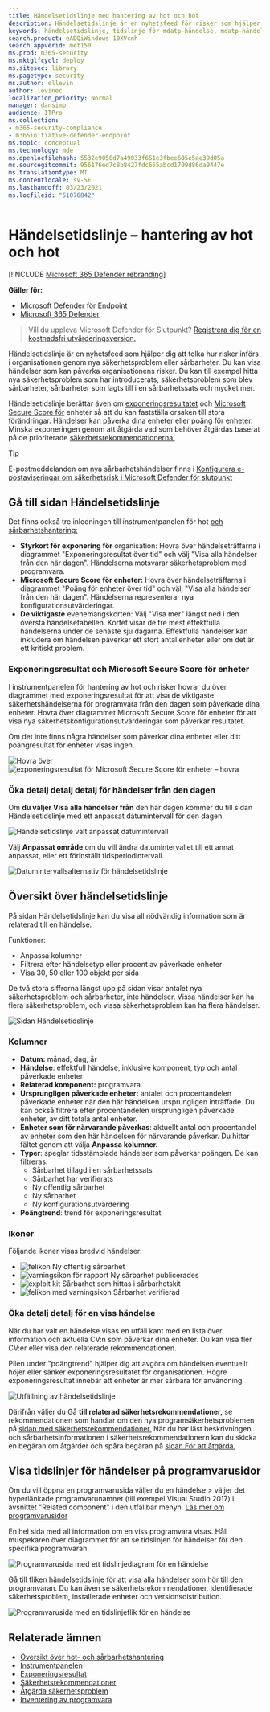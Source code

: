 ```yaml
---
title: Händelsetidslinje med hantering av hot och hot
description: Händelsetidslinje är en nyhetsfeed för risker som hjälper dig att tolka hur risker introduceras i organisationen och vilka åtgärder som har åtgärdats för att minska den.
keywords: händelsetidslinje, tidslinje för mdatp-händelse, mdatp-händelsetidslinje, hot och sårbarhetshantering, Microsoft Defender för slutpunkt
search.product: eADQiWindows 10XVcnh
search.appverid: met150
ms.prod: m365-security
ms.mktglfcycl: deploy
ms.sitesec: library
ms.pagetype: security
ms.author: ellevin
author: levinec
localization_priority: Normal
manager: dansimp
audience: ITPro
ms.collection:
- m365-security-compliance
- m365initiative-defender-endpoint
ms.topic: conceptual
ms.technology: mde
ms.openlocfilehash: 5532e9058d7a49033f651e3fbee605e5ae39d05a
ms.sourcegitcommit: 956176ed7c8b8427fdc655abcd1709d86da9447e
ms.translationtype: MT
ms.contentlocale: sv-SE
ms.lasthandoff: 03/23/2021
ms.locfileid: "51076842"
---
```

# <a name="event-timeline---threat-and-vulnerability-management"></a>Händelsetidslinje – hantering av hot och hot

[!INCLUDE [Microsoft 365 Defender rebranding](../../includes/microsoft-defender.md)]


**Gäller för:**
- [Microsoft Defender för Endpoint](https://go.microsoft.com/fwlink/?linkid=2154037)
- [Microsoft 365 Defender](https://go.microsoft.com/fwlink/?linkid=2118804)

>Vill du uppleva Microsoft Defender för Slutpunkt? [Registrera dig för en kostnadsfri utvärderingsversion.](https://www.microsoft.com/microsoft-365/windows/microsoft-defender-atp?ocid=docs-wdatp-portaloverview-abovefoldlink)

Händelsetidslinje är en nyhetsfeed som hjälper dig att tolka hur risker införs i organisationen genom nya säkerhetsproblem eller sårbarheter. Du kan visa händelser som kan påverka organisationens risker. Du kan till exempel hitta nya säkerhetsproblem som har introducerats, säkerhetsproblem som blev sårbarheter, sårbarheter som lagts till i en sårbarhetssats och mycket mer.

Händelsetidslinje berättar även om [exponeringsresultatet](tvm-exposure-score.md) och [Microsoft Secure Score för](tvm-microsoft-secure-score-devices.md) enheter så att du kan fastställa orsaken till stora förändringar. Händelser kan påverka dina enheter eller poäng för enheter. Minska exponeringen genom att åtgärda vad som behöver åtgärdas baserat på de prioriterade [säkerhetsrekommendationerna.](tvm-security-recommendation.md)

>[!TIP]
>E-postmeddelanden om nya sårbarhetshändelser finns i [Konfigurera e-postaviseringar om säkerhetsrisk i Microsoft Defender för slutpunkt](configure-vulnerability-email-notifications.md)

## <a name="navigate-to-the-event-timeline-page"></a>Gå till sidan Händelsetidslinje

Det finns också tre inledningen till instrumentpanelen för hot [och sårbarhetshantering:](tvm-dashboard-insights.md)

- **Styrkort för exponering för** organisation: Hovra över händelseträffarna i diagrammet "Exponeringsresultat över tid" och välj "Visa alla händelser från den här dagen". Händelserna motsvarar säkerhetsproblem med programvara.
- **Microsoft Secure Score för enheter:** Hovra över händelseträffarna i diagrammet "Poäng för enheter över tid" och välj "Visa alla händelser från den här dagen". Händelserna representerar nya konfigurationsutvärderingar.
- **De viktigaste** evenemangskorten: Välj "Visa mer" längst ned i den översta händelsetabellen. Kortet visar de tre mest effektfulla händelserna under de senaste sju dagarna. Effektfulla händelser kan inkludera om händelsen påverkar ett stort antal enheter eller om det är ett kritiskt problem.

### <a name="exposure-score-and-microsoft-secure-score-for-devices-graphs"></a>Exponeringsresultat och Microsoft Secure Score för enheter

I instrumentpanelen för hantering av hot och risker hovrar du över diagrammet med exponeringsresultat för att visa de viktigaste säkerhetshändelserna för programvara från den dagen som påverkade dina enheter. Hovra över diagrammet Microsoft Secure Score för enheter för att visa nya säkerhetskonfigurationsutvärderingar som påverkar resultatet.

Om det inte finns några händelser som påverkar dina enheter eller ditt poängresultat för enheter visas ingen.

![Hovra över ](images/tvm-event-timeline-exposure-score350.png) 
 ![ exponeringsresultat för Microsoft Secure Score för enheter – hovra](images/tvm-event-timeline-device-hover360.png)

### <a name="drill-down-to-events-from-that-day"></a>Öka detalj detalj detalj för händelser från den dagen

Om **du väljer Visa alla händelser från** den här dagen kommer du till sidan Händelsetidslinje med ett anpassat datumintervall för den dagen.

![Händelsetidslinje valt anpassat datumintervall](images/tvm-event-timeline-drilldown.png)

Välj **Anpassat område** om du vill ändra datumintervallet till ett annat anpassat, eller ett förinställt tidsperiodintervall.

![Datumintervallsalternativ för händelsetidslinje](images/tvm-event-timeline-dates.png)

## <a name="event-timeline-overview"></a>Översikt över händelsetidslinje

På sidan Händelsetidslinje kan du visa all nödvändig information som är relaterad till en händelse. 

Funktioner:

- Anpassa kolumner
- Filtrera efter händelsetyp eller procent av påverkade enheter
- Visa 30, 50 eller 100 objekt per sida

De två stora siffrorna längst upp på sidan visar antalet nya säkerhetsproblem och sårbarheter, inte händelser. Vissa händelser kan ha flera säkerhetsproblem, och vissa säkerhetsproblem kan ha flera händelser.

![Sidan Händelsetidslinje](images/tvm-event-timeline-overview-mixed-type.png)

### <a name="columns"></a>Kolumner

- **Datum:** månad, dag, år
- **Händelse**: effektfull händelse, inklusive komponent, typ och antal påverkade enheter
- **Relaterad komponent:** programvara
- **Ursprungligen påverkade enheter:** antalet och procentandelen påverkade enheter när den här händelsen ursprungligen inträffade. Du kan också filtrera efter procentandelen ursprungligen påverkade enheter, av ditt totala antal enheter.
- **Enheter som för närvarande påverkas**: aktuellt antal och procentandel av enheter som den här händelsen för närvarande påverkar. Du hittar fältet genom att välja **Anpassa kolumner.**
- **Typer**: speglar tidsstämplade händelser som påverkar poängen. De kan filtreras.
    - Sårbarhet tillagd i en sårbarhetssats
    - Sårbarhet har verifierats
    - Ny offentlig sårbarhet
    - Ny sårbarhet
    - Ny konfigurationsutvärdering
- **Poängtrend**: trend för exponeringsresultat

### <a name="icons"></a>Ikoner

Följande ikoner visas bredvid händelser:

- ![felikon](images/tvm-black-bug-icon.png) Ny offentlig sårbarhet
- ![varningsikon för rapport](images/report-warning-icon.png) Ny sårbarhet publicerades
- ![exploit kit](images/bug-lightning-icon2.png) Sårbarhet som hittas i sårbarhetskit
- ![felikon med varningsikon](images/bug-caution-icon2.png) Sårbarhet verifierad

### <a name="drill-down-to-a-specific-event"></a>Öka detalj detalj för en viss händelse

När du har valt en händelse visas en utfäll kant med en lista över information och aktuella CV:n som påverkar dina enheter. Du kan visa fler CV:er eller visa den relaterade rekommendationen.

Pilen under "poängtrend" hjälper dig att avgöra om händelsen eventuellt höjer eller sänker exponeringsresultatet för organisationen. Högre exponeringsresultat innebär att enheter är mer sårbara för användning.

![Utfällning av händelsetidslinje](images/tvm-event-timeline-flyout500.png)

Därifrån väljer du Gå **till relaterad säkerhetsrekommendationer,** se rekommendationen som handlar om den nya programsäkerhetsproblemen på [sidan med säkerhetsrekommendationer.](tvm-security-recommendation.md) När du har läst beskrivningen och sårbarhetsinformationen i säkerhetsrekommendationern kan du skicka en begäran om åtgärder och spåra begäran på [sidan För att åtgärda.](tvm-remediation.md)  

## <a name="view-event-timelines-in-software-pages"></a>Visa tidslinjer för händelser på programvarusidor

Om du vill öppna en programvarusida väljer du en händelse > väljer det hyperlänkade programvarunamnet (till exempel Visual Studio 2017) i avsnittet "Related component" i den utfällbar menyn. [Läs mer om programvarusidor](tvm-software-inventory.md#software-pages)

En hel sida med all information om en viss programvara visas. Håll muspekaren över diagrammet för att se tidslinjen för händelser för den specifika programvaran.

![Programvarusida med ett tidslinjediagram för en händelse](images/tvm-event-timeline-software2.png)

Gå till fliken händelsetidslinje för att visa alla händelser som hör till den programvaran. Du kan även se säkerhetsrekommendationer, identifierade säkerhetsproblem, installerade enheter och versionsdistribution.

![Programvarusida med en tidslinjeflik för en händelse](images/tvm-event-timeline-software-pages.png)

## <a name="related-topics"></a>Relaterade ämnen

- [Översikt över hot- och sårbarhetshantering](next-gen-threat-and-vuln-mgt.md)
- [Instrumentpanelen](tvm-dashboard-insights.md)
- [Exponeringsresultat](tvm-exposure-score.md)
- [Säkerhetsrekommendationer](tvm-security-recommendation.md)
- [Åtgärda säkerhetsproblem](tvm-remediation.md)
- [Inventering av programvara](tvm-software-inventory.md)

